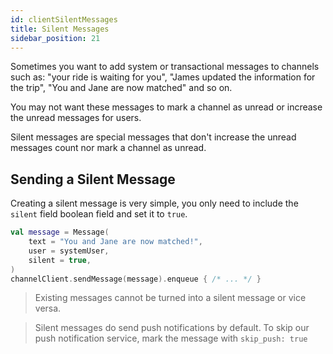 ```yaml
---
id: clientSilentMessages
title: Silent Messages
sidebar_position: 21
---
```


Sometimes you want to add system or transactional messages to channels such as: "your ride is waiting for you", "James updated the information for the trip", "You and Jane are now matched" and so on.

You may not want these messages to mark a channel as unread or increase the unread messages for users.

Silent messages are special messages that don't increase the unread messages count nor mark a channel as unread.

## Sending a Silent Message

Creating a silent message is very simple, you only need to include the `silent` field boolean field and set it to `true`.

```kotlin
val message = Message( 
    text = "You and Jane are now matched!", 
    user = systemUser, 
    silent = true, 
) 
channelClient.sendMessage(message).enqueue { /* ... */ }
```

> Existing messages cannot be turned into a silent message or vice versa.

> Silent messages do send push notifications by default. To skip our push notification service, mark the message with `skip_push: true`
